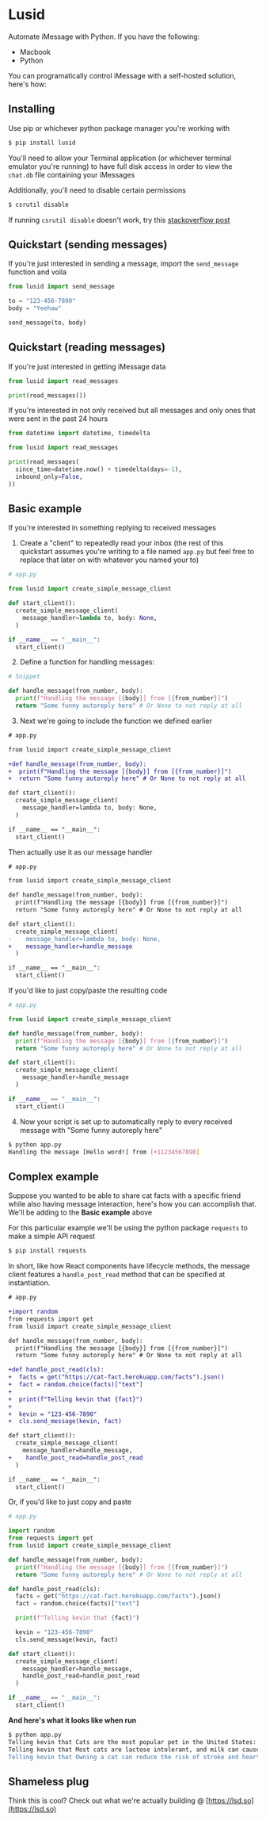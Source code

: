 # Lusid

Automate iMessage with Python. If you have the following:

* Macbook
* Python

You can programatically control iMessage with a self-hosted solution, here's how:

## Installing

Use pip or whichever python package manager you're working with

```bash
$ pip install lusid
```

You'll need to allow your Terminal application (or whichever terminal emulator you're running) to have full disk access in order to view the `chat.db` file containing your iMessages

Additionally, you'll need to disable certain permissions

```bash
$ csrutil disable
```

If running `csrutil disable` doesn't work, try this [stackoverflow post](https://apple.stackexchange.com/questions/208478/how-do-i-disable-system-integrity-protection-sip-aka-rootless-on-macos-os-x)

## Quickstart (sending messages)

If you're just interested in sending a message, import the `send_message` function and voila

```python
from lusid import send_message

to = "123-456-7890"
body = "Yeehaw"

send_message(to, body)
```

## Quickstart (reading messages)

If you're just interested in getting iMessage data

```python
from lusid import read_messages

print(read_messages())
```

If you're interested in not only received but all messages and only ones that were sent in the past 24 hours

```python
from datetime import datetime, timedelta

from lusid import read_messages

print(read_messages(
  since_time=datetime.now() + timedelta(days=-1),
  inbound_only=False,
))
```

## Basic example

If you're interested in something replying to received messages

1. Create a "client" to repeatedly read your inbox (the rest of this quickstart assumes you're writing to a file named `app.py` but feel free to replace that later on with whatever you named your to)

```python
# app.py

from lusid import create_simple_message_client

def start_client():
  create_simple_message_client(
    message_handler=lambda to, body: None,
  )

if __name__ == "__main__":
  start_client()
```

2. Define a function for handling messages:

```python
# Snippet

def handle_message(from_number, body):
  print(f"Handling the message [{body}] from [{from_number}]")
  return "Some funny autoreply here" # Or None to not reply at all
```

3. Next we're going to include the function we defined earlier

```diff
# app.py

from lusid import create_simple_message_client

+def handle_message(from_number, body):
+  print(f"Handling the message [{body}] from [{from_number}]")
+  return "Some funny autoreply here" # Or None to not reply at all

def start_client():
  create_simple_message_client(
    message_handler=lambda to, body: None,
  )

if __name__ == "__main__":
  start_client()
```

Then actually use it as our message handler

```diff
# app.py

from lusid import create_simple_message_client

def handle_message(from_number, body):
  print(f"Handling the message [{body}] from [{from_number}]")
  return "Some funny autoreply here" # Or None to not reply at all

def start_client():
  create_simple_message_client(
-    message_handler=lambda to, body: None,
+    message_handler=handle_message
  )

if __name__ == "__main__":
  start_client()
```

If you'd like to just copy/paste the resulting code

```python
# app.py

from lusid import create_simple_message_client

def handle_message(from_number, body):
  print(f"Handling the message [{body}] from [{from_number}]")
  return "Some funny autoreply here" # Or None to not reply at all

def start_client():
  create_simple_message_client(
    message_handler=handle_message
  )

if __name__ == "__main__":
  start_client()
```

4. Now your script is set up to automatically reply to every received message with "Some funny autoreply here"

```bash
$ python app.py
Handling the message [Hello word!] from [+11234567890]
```

## Complex example

Suppose you wanted to be able to share cat facts with a specific friend while also having message interaction, here's how you can accomplish that. We'll be adding to the **Basic example** above

For this particular example we'll be using the python package `requests` to make a simple API request

```bash
$ pip install requests
```

In short, like how React components have lifecycle methods, the message client features a `handle_post_read` method that can be specified at instantiation. 

```diff
# app.py

+import random
from requests import get
from lusid import create_simple_message_client

def handle_message(from_number, body):
  print(f"Handling the message [{body}] from [{from_number}]")
  return "Some funny autoreply here" # Or None to not reply at all

+def handle_post_read(cls):
+  facts = get("https://cat-fact.herokuapp.com/facts").json()
+  fact = random.choice(facts)["text"]
+
+  print(f"Telling kevin that {fact}")
+
+  kevin = "123-456-7890"
+  cls.send_message(kevin, fact)

def start_client():
  create_simple_message_client(
    message_handler=handle_message,
+    handle_post_read=handle_post_read
  )

if __name__ == "__main__":
  start_client()
```

Or, if you'd like to just copy and paste

```python
# app.py

import random
from requests import get
from lusid import create_simple_message_client

def handle_message(from_number, body):
  print(f"Handling the message [{body}] from [{from_number}]")
  return "Some funny autoreply here" # Or None to not reply at all

def handle_post_read(cls):
  facts = get("https://cat-fact.herokuapp.com/facts").json()
  fact = random.choice(facts)["text"]

  print(f"Telling kevin that {fact}")

  kevin = "123-456-7890"
  cls.send_message(kevin, fact)

def start_client():
  create_simple_message_client(
    message_handler=handle_message,
    handle_post_read=handle_post_read
  )

if __name__ == "__main__":
  start_client()
```

**And here's what it looks like when run**

```bash
$ python app.py
Telling kevin that Cats are the most popular pet in the United States: There are 88 million pet cats and 74 million dogs.
Telling kevin that Most cats are lactose intolerant, and milk can cause painful stomach cramps and diarrhea. It's best to forego the milk and just give your cat the standard: clean, cool drinking water.
Telling kevin that Owning a cat can reduce the risk of stroke and heart attack by a third.
```

## Shameless plug

Think this is cool? Check out what we're actually building @ [https://lsd.so](https://lsd.so)
